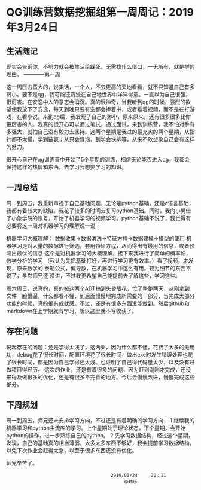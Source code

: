 # QG训练营数据挖掘组第一周周记：2019年3月24日

## 生活随记
​       现实会告诉你，不努力就会被生活给踩死。无需找什么借口，一无所有，就是拼的理由。                                                                                          					                                                                              ————第一周                                                                                           

​      这一周压力蛮大的，说实话，一个人，不去更高的天地看看，就不只知道自己有多弱小。要不是qg，我可能还沉浸在自己地世界中洋洋得意。一直以为自己很强，很厉害。在安逸中人的意志会消沉。真的很神奇，当我听到qg的时候，强烈的欲望使我放下了安逸，每天到晚只要有空都会捧着书，或者看着视频，而不是在打游戏，在看小说。来到qg后，我发现了自己的渺小，原来原来，还有很多很多比你更厉害的人。我真的很开心可以通过笔试，通过面试，来到训练营，我不怕对手有多强大，就怕自己没有毅力去坚持。这两个星期是我过的最充实的两个星期，从指针都不太懂，学到链表；从只会冒泡，到学会快排等，从来不敢想象自己会有这样的努力。

  很开心自己在qg训练营中开始了5个星期的训练，相信无论能否进入qg，我都会保持这样的热情和东西，去学习我想要学习的知识。    




## 一周总结

​       周一到周五，我重新审视了自己基础问题，无论是python基础，还是c语言基础，我都有着较大的缺陷。我花了较多的时间去复习python基础。同时，我向小舅借了小象学院的账号，开始了机器学习的视频学习。python基础不说了，我觉得有必要将这一周对机器学习的理解说一说：

机器学习大概理解：
数据收集->数据清洗->特征方程->数据建模->模型的使用
机器学习是对大量的数据进行筛选，套用特征方程，从而得出有最用的信息，或者预测出最优的信息
 这个是对机器学习的大概理解，接下来我进行了简单的概率论，数学分析的学习   （我认为先把基础打好，再进行学习更有效率。）看了视频，才发现，原来数学的  泰勒公式，偏导数，在机器学习中这么有用。较为细节的东西不说了，虽然师兄还 没讲，不过我更希望自己能提前去了解这些，学习这些。

周六周日，说真的，真的被这两个ADT搞到头昏眼花，忙了整整两天，从刚拿到文件一脸懵逼，什么都看不懂，到后面慢慢地完成所需要的一部分，当完成大部分功能的时候，真的很有成就感。不过，还是有很多东西没能做到。然后github和markdown在上学期就有学习，所以这里就不写收获了。​    


## 存在问题
说起存在的问题：还是学得太浅了，这两天，因为什么都不懂，花费了太多的无用功，debug花了很长时间，配置环境花了很长时间，做出exe时发生错误处理也花了很长时间，都是因为自己学得还太浅。也证明了自己得代码量太少，以及没有过做项目得经历。
这次的作业，还是有着很多的问题，因为赶到刚刚才完成，还没来得及做很多的优化，还是有很多不完善的地方。今后会慢慢改进，慢慢完成这些部分。




## 下周规划
周一到周五，师兄还未安排学习方向，不过还是有着明确的学习方向：
1.继续我的机器学习和python主流库的学习。上个星期处于理论状态，下个星期，会开始python的操作，进一步熟练自己的python。
2.先学习数据结构，经过这个星期，发现，自己的基础真的相当薄弱，太多太多东西不够好，我会提前学习数据结构，以免下次作业会赶得太急，以至于很多东西还没有优化。

 师兄辛苦了。

                                           2019/03/24     20：11
                                                李炜乐
